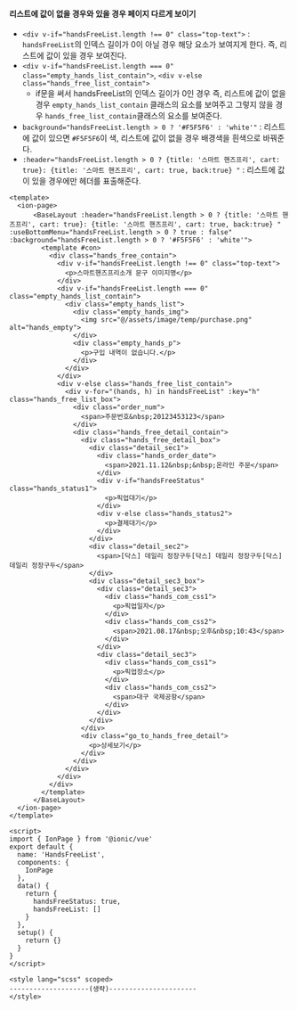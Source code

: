 #### 리스트에 값이 없을 경우와 있을 경우 페이지 다르게 보이기
+ `<div v-if="handsFreeList.length !== 0" class="top-text">` : `handsFreeList`의 인덱스 길이가 0이 아닐 경우 해당 요소가 보여지게 한다. 즉, 리스트에 값이 있을 경우 보여진다.
+ `<div v-if="handsFreeList.length === 0" class="empty_hands_list_contain">`, `<div v-else class="hands_free_list_contain">`
  + if문을 써서 handsFreeList의 인덱스 길이가 0인 경우 즉, 리스트에 값이 없을 경우 `empty_hands_list_contain` 클래스의 요소를 보여주고 그렇지 않을 경우 `hands_free_list_contain`클래스의 요소를 보여준다.
+ `background="handsFreeList.length > 0 ? '#F5F5F6' : 'white'"` : 리스트에 값이 있으면 `#F5F5F6`이 색, 리스트에 값이 없을 경우 배경색을 흰색으로 바꿔준다.
+ `:header="handsFreeList.length > 0 ? {title: '스마트 핸즈프리', cart: true}: {title: '스마트 핸즈프리', cart: true, back:true} "` : 리스트에 값이 있을 경우에만 헤더를 표출해준다.
```node
<template>
  <ion-page>
      <BaseLayout :header="handsFreeList.length > 0 ? {title: '스마트 핸즈프리', cart: true}: {title: '스마트 핸즈프리', cart: true, back:true} " :useBottomMenu="handsFreeList.length > 0 ? true : false" :background="handsFreeList.length > 0 ? '#F5F5F6' : 'white'">
        <template #con>
          <div class="hands_free_contain">
            <div v-if="handsFreeList.length !== 0" class="top-text">
              <p>스마트핸즈프리소개 문구 이미지명</p>
            </div>
            <div v-if="handsFreeList.length === 0" class="empty_hands_list_contain">
              <div class="empty_hands_list">
                <div class="empty_hands_img">
                  <img src="@/assets/image/temp/purchase.png" alt="hands_empty">
                </div>
                <div class="empty_hands_p">
                  <p>구입 내역이 없습니다.</p>
                </div>
              </div>
            </div>
            <div v-else class="hands_free_list_contain">
              <div v-for="(hands, h) in handsFreeList" :key="h" class="hands_free_list_box">
                <div class="order_num">
                  <span>주문번호&nbsp;20123453123</span>
                </div>
                <div class="hands_free_detail_contain">
                  <div class="hands_free_detail_box">
                    <div class="detail_sec1">
                      <div class="hands_order_date">
                        <span>2021.11.12&nbsp;&nbsp;온라인 주문</span>
                      </div>
                      <div v-if="handsFreeStatus" class="hands_status1">
                        <p>픽업대기</p>
                      </div>
                      <div v-else class="hands_status2">
                        <p>결제대기</p>
                      </div>
                    </div>
                    <div class="detail_sec2">
                      <span>[닥스] 데일리 정장구두[닥스] 데일리 정장구두[닥스] 데일리 정장구두</span>
                    </div>
                    <div class="detail_sec3_box">
                      <div class="detail_sec3">
                        <div class="hands_com_css1">
                          <p>픽업일자</p>
                        </div>
                        <div class="hands_com_css2">
                          <span>2021.08.17&nbsp;오후&nbsp;10:43</span>
                        </div>
                      </div>
                      <div class="detail_sec3">
                        <div class="hands_com_css1">
                          <p>픽업장소</p>
                        </div>
                        <div class="hands_com_css2">
                          <span>대구 국제공항</span>
                        </div>
                      </div>
                    </div>
                  </div>
                  <div class="go_to_hands_free_detail">
                    <p>상세보기</p>
                  </div>
                </div>
              </div>
            </div>
          </div>
        </template>
      </BaseLayout>
  </ion-page>
</template>

<script>
import { IonPage } from '@ionic/vue'
export default {
  name: 'HandsFreeList',
  components: {
    IonPage
  },
  data() {
    return {
      handsFreeStatus: true,
      handsFreeList: []
    }
  },
  setup() {
    return {}
  }
}
</script>

<style lang="scss" scoped>
--------------------(생략)----------------------
</style>
```
